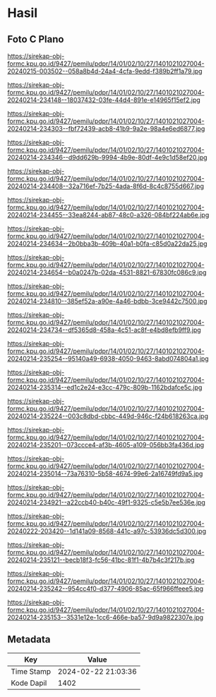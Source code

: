 # Hasil

## Foto C Plano

https://sirekap-obj-formc.kpu.go.id/9427/pemilu/pdpr/14/01/02/10/27/1401021027004-20240215-003502--058a8b4d-24a4-4cfa-9edd-f389b2ff1a79.jpg

https://sirekap-obj-formc.kpu.go.id/9427/pemilu/pdpr/14/01/02/10/27/1401021027004-20240214-234148--18037432-03fe-44d4-891e-e14965f15ef2.jpg

https://sirekap-obj-formc.kpu.go.id/9427/pemilu/pdpr/14/01/02/10/27/1401021027004-20240214-234303--fbf72439-acb8-41b9-9a2e-98a4e6ed6877.jpg

https://sirekap-obj-formc.kpu.go.id/9427/pemilu/pdpr/14/01/02/10/27/1401021027004-20240214-234346--d9dd629b-9994-4b9e-80df-4e9c1d58ef20.jpg

https://sirekap-obj-formc.kpu.go.id/9427/pemilu/pdpr/14/01/02/10/27/1401021027004-20240214-234408--32a716ef-7b25-4ada-8f6d-8c4c8755d667.jpg

https://sirekap-obj-formc.kpu.go.id/9427/pemilu/pdpr/14/01/02/10/27/1401021027004-20240214-234455--33ea8244-ab87-48c0-a326-084bf224ab6e.jpg

https://sirekap-obj-formc.kpu.go.id/9427/pemilu/pdpr/14/01/02/10/27/1401021027004-20240214-234634--2b0bba3b-409b-40a1-b0fa-c85d0a22da25.jpg

https://sirekap-obj-formc.kpu.go.id/9427/pemilu/pdpr/14/01/02/10/27/1401021027004-20240214-234654--b0a0247b-02da-4531-8821-67830fc086c9.jpg

https://sirekap-obj-formc.kpu.go.id/9427/pemilu/pdpr/14/01/02/10/27/1401021027004-20240214-234810--385ef52a-a90e-4a46-bdbb-3ce9442c7500.jpg

https://sirekap-obj-formc.kpu.go.id/9427/pemilu/pdpr/14/01/02/10/27/1401021027004-20240214-234734--df5365d8-458a-4c51-ac8f-e4bd8efb9ff9.jpg

https://sirekap-obj-formc.kpu.go.id/9427/pemilu/pdpr/14/01/02/10/27/1401021027004-20240214-235254--95140a49-6938-4050-9463-8abd074804a1.jpg

https://sirekap-obj-formc.kpu.go.id/9427/pemilu/pdpr/14/01/02/10/27/1401021027004-20240214-235314--ed1c2e24-e3cc-479c-809b-1162bdafce5c.jpg

https://sirekap-obj-formc.kpu.go.id/9427/pemilu/pdpr/14/01/02/10/27/1401021027004-20240214-235224--003c8dbd-cbbc-449d-946c-f24b618263ca.jpg

https://sirekap-obj-formc.kpu.go.id/9427/pemilu/pdpr/14/01/02/10/27/1401021027004-20240214-235201--073ccce4-af3b-4605-a109-056bb3fa436d.jpg

https://sirekap-obj-formc.kpu.go.id/9427/pemilu/pdpr/14/01/02/10/27/1401021027004-20240214-235014--73a76310-5b58-4674-99e6-2a16749fd9a5.jpg

https://sirekap-obj-formc.kpu.go.id/9427/pemilu/pdpr/14/01/02/10/27/1401021027004-20240214-234921--a22ccb40-b40c-49f1-9325-c5e5b7ee536e.jpg

https://sirekap-obj-formc.kpu.go.id/9427/pemilu/pdpr/14/01/02/10/27/1401021027004-20240222-203420--1d141a09-8568-441c-a97c-53936dc5d300.jpg

https://sirekap-obj-formc.kpu.go.id/9427/pemilu/pdpr/14/01/02/10/27/1401021027004-20240214-235121--becb18f3-fc56-41bc-81f1-4b7b4c3f217b.jpg

https://sirekap-obj-formc.kpu.go.id/9427/pemilu/pdpr/14/01/02/10/27/1401021027004-20240214-235242--954cc4f0-d377-4906-85ac-65f966ffeee5.jpg

https://sirekap-obj-formc.kpu.go.id/9427/pemilu/pdpr/14/01/02/10/27/1401021027004-20240214-235153--3531e12e-1cc6-466e-ba57-9d9a9822307e.jpg


## Metadata

| Key        | Value               |
| ---------- | ------------------- |
| Time Stamp | 2024-02-22 21:03:36 |
| Kode Dapil | 1402                |



